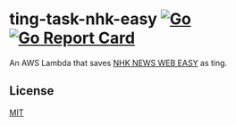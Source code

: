 # ting-task-nhk-easy [![Go](https://github.com/ting-app/ting-task-nhk-easy/actions/workflows/build.yml/badge.svg?branch=main)](https://github.com/ting-app/ting-task-nhk-easy/actions/workflows/build.yml) [![Go Report Card](https://goreportcard.com/badge/github.com/ting-app/ting-task-nhk-easy)](https://goreportcard.com/report/github.com/ting-app/ting-task-nhk-easy)
An AWS Lambda that saves [NHK NEWS WEB EASY](https://www3.nhk.or.jp/news/easy/) as ting.

## License
[MIT](LICENSE)

